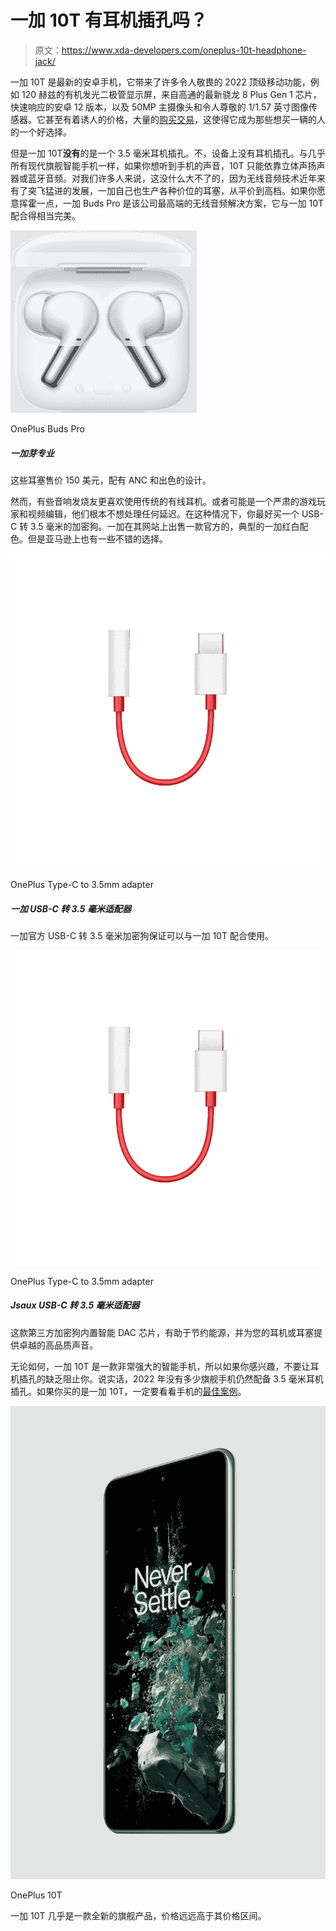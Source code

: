 # 一加 10T 有耳机插孔吗？

> 原文：<https://www.xda-developers.com/oneplus-10t-headphone-jack/>

一加 10T 是最新的安卓手机，它带来了许多令人敬畏的 2022 顶级移动功能，例如 120 赫兹的有机发光二极管显示屏，来自高通的最新骁龙 8 Plus Gen 1 芯片，快速响应的安卓 12 版本，以及 50MP 主摄像头和令人尊敬的 1/1.57 英寸图像传感器。它甚至有着诱人的价格，大量的[购买交易](https://www.xda-developers.com/best-oneplus-10t-deals/)，这使得它成为那些想买一辆的人的一个好选择。

但是一加 10T**没有**的是一个 3.5 毫米耳机插孔。不，设备上没有耳机插孔。与几乎所有现代旗舰智能手机一样，如果你想听到手机的声音，10T 只能依靠立体声扬声器或蓝牙音频。对我们许多人来说，这没什么大不了的，因为无线音频技术近年来有了突飞猛进的发展，一加自己也生产各种价位的耳塞，从平价到高档。如果你愿意挥霍一点，一加 Buds Pro 是该公司最高端的无线音频解决方案，它与一加 10T 配合得相当完美。

 <picture>![These earbuds pack a punch for $150, with ANC and a great design.](img/ccc47b4ceb16b261897c03e276ba6d2a.png)</picture> 

OnePlus Buds Pro

##### 一加芽专业

这些耳塞售价 150 美元，配有 ANC 和出色的设计。

然而，有些音响发烧友更喜欢使用传统的有线耳机。或者可能是一个严肃的游戏玩家和视频编辑，他们根本不想处理任何延迟。在这种情况下，你最好买一个 USB-C 转 3.5 毫米的加密狗。一加在其网站上出售一款官方的，典型的一加红白配色。但是亚马逊上也有一些不错的选择。

 <picture>![The official OnePlus USB-C to 3.5mm dongle is guaranteed to work with the OnePlus 10T.](img/aab8457240408394aefff273659987e4.png)</picture> 

OnePlus Type-C to 3.5mm adapter

##### 一加 USB-C 转 3.5 毫米适配器

一加官方 USB-C 转 3.5 毫米加密狗保证可以与一加 10T 配合使用。

 <picture>![The official OnePlus USB-C to 3.5mm dongle is guaranteed to work with the OnePlus 10T.](img/aab8457240408394aefff273659987e4.png)</picture> 

OnePlus Type-C to 3.5mm adapter

##### Jsaux USB-C 转 3.5 毫米适配器

这款第三方加密狗内置智能 DAC 芯片，有助于节约能源，并为您的耳机或耳塞提供卓越的高品质声音。

无论如何，一加 10T 是一款非常强大的智能手机，所以如果你感兴趣，不要让耳机插孔的缺乏阻止你。说实话，2022 年没有多少旗舰手机仍然配备 3.5 毫米耳机插孔。如果你买的是一加 10T，一定要看看手机的[最佳案例](https://www.xda-developers.com/best-oneplus-10t-cases/)。

 <picture>![The OnePlus 10T is a new almost flagship that punches way above its price range. ](img/253b6b8fdfa89d19b1ada181930155e6.png)</picture> 

OnePlus 10T

一加 10T 几乎是一款全新的旗舰产品，价格远远高于其价格区间。